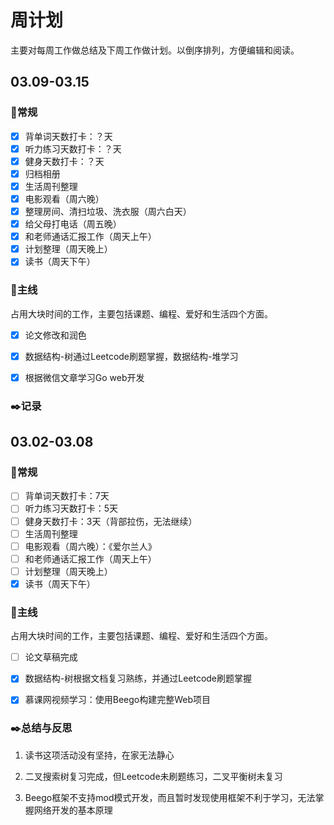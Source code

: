 # 周计划


主要对每周工作做总结及下周工作做计划。以倒序排列，方便编辑和阅读。

## 03.09-03.15

### :pushpin:常规

- [x] 背单词天数打卡：？天
- [x] 听力练习天数打卡：？天
- [x] 健身天数打卡：？天
- [x] 归档相册
- [x] 生活周刊整理
- [x] 电影观看（周六晚）
- [x] 整理房间、清扫垃圾、洗衣服（周六白天）
- [x] 给父母打电话（周五晚）
- [x] 和老师通话汇报工作（周天上午）
- [x] 计划整理（周天晚上）
- [x] 读书（周天下午）

### :dart:主线

占用大块时间的工作，主要包括课题、编程、爱好和生活四个方面。

- [x] 论文修改和润色
- [x] 数据结构-树通过Leetcode刷题掌握，数据结构-堆学习

- [x] 根据微信文章学习Go web开发

### :black_nib:记录





## 03.02-03.08

### :pushpin:常规

- [ ] 背单词天数打卡：7天
- [ ] 听力练习天数打卡：5天
- [ ] 健身天数打卡：3天（背部拉伤，无法继续）
- [ ] 生活周刊整理
- [ ] 电影观看（周六晚）：《爱尔兰人》
- [ ] 和老师通话汇报工作（周天上午）
- [ ] 计划整理（周天晚上）
- [x] 读书（周天下午）

### :dart:主线

占用大块时间的工作，主要包括课题、编程、爱好和生活四个方面。

- [ ] 论文草稿完成
- [x] 数据结构-树根据文档复习熟练，并通过Leetcode刷题掌握

- [x] 慕课网视频学习：使用Beego构建完整Web项目

### :black_nib:总结与反思

1. 读书这项活动没有坚持，在家无法静心

2. 二叉搜索树复习完成，但Leetcode未刷题练习，二叉平衡树未复习

3. Beego框架不支持mod模式开发，而且暂时发现使用框架不利于学习，无法掌握网络开发的基本原理




